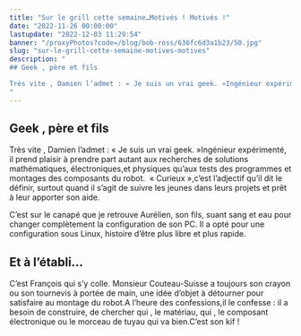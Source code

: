 ```yaml
---
title: "Sur le grill cette semaine…Motivés ! Motivés !"
date: "2022-11-26 00:00:00"
lastupdate: "2022-12-03 11:29:54"
banner: "/proxyPhotos?code=/blog/bob-ross/636fc6d3a1b23/50.jpg"
slug: "sur-le-grill-cette-semaine-motives-motives"
description: " 
## Geek , père et fils

Très vite , Damien l’admet : « Je suis un vrai geek. »Ingénieur expérimenté, il prend plaisir à prendre part auta
"
---
```

## Geek , père et fils

Très vite , Damien l’admet : « Je suis un vrai geek. »Ingénieur expérimenté, il prend plaisir à prendre part autant aux recherches de solutions mathématiques, électroniques,et physiques qu’aux tests des programmes et montages des composants du robot.  « Curieux »,c’est l’adjectif qu’il dit le définir, surtout quand il s’agit de suivre les jeunes dans leurs projets et prêt à leur apporter son aide.

C’est sur le canapé que je retrouve Aurélien, son fils, suant sang et eau pour changer complètement la configuration de son PC. Il a opté pour une configuration sous Linux, histoire d’être plus libre et plus rapide.

## Et à l’établi…

C’est François qui s’y colle. Monsieur Couteau-Suisse a toujours son crayon ou son tournevis à portée de main, une idée d’objet à détourner pour satisfaire au montage du robot.A l’heure des confessions,il le confesse : il a besoin de construire, de chercher qui , le matériau, qui , le composant électronique ou le morceau de tuyau qui va bien.C’est son kif ! 


 
    